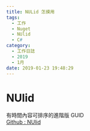 ```yaml
---
title: NULid 怎摸用
tags:
  - 工作
  - Nuget
  - NUlid
  - C#
category:
  - 工作日誌
  - 2019
  - 1月
date: 2019-01-23 19:48:29
---
```

# NUlid #

有時間內容可排序的進階版 GUID  
[Github : NUlid](https://github.com/RobThree/NUlid)